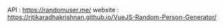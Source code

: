 API : https://randomuser.me/
website : https://ritikaradhakrishnan.github.io/VueJS-Random-Person-Generator/
